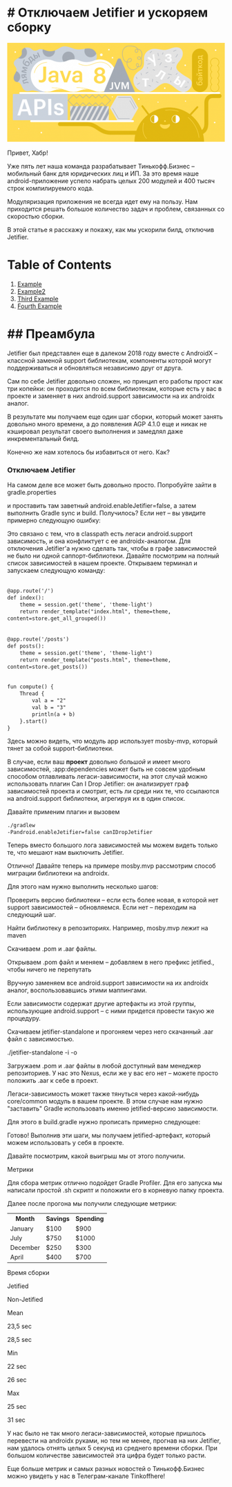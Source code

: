 # \# Отключаем Jetifier и ускоряем сборку

![header](../../../resources/images/en/header.png)

Привет, Хабр!

Уже пять лет наша команда разрабатывает Тинькофф.Бизнес – мобильный банк для юридических лиц и ИП. За это время наше android-приложение успело набрать целых 200 модулей и 400 тысяч строк компилируемого кода.

Модуляризация приложения не всегда идет ему на пользу. Нам приходится решать большое количество задач и проблем, связанных со скоростью сборки. 

В этой статье я расскажу и покажу, как мы ускорили билд, отключив Jetifier.

[overview]: <>
# Table of Contents
1. [Example](#preambula)
2. [Example2](#example2)
3. [Third Example](#third-example)
4. [Fourth Example](#fourth-examplehttpwwwfourthexamplecom)

<a name="preambula"></a>
# \#\# Преамбула

Jetifier был представлен еще в далеком 2018 году вместе с AndroidX  – классной заменой support библиотекам, компоненты которой могут поддерживаться и обновляться независимо друг от друга.

Сам по себе Jetifier довольно сложен, но принцип его работы прост как три копейки: он проходится по всем библиотекам, которые есть у вас в проекте и заменяет в них android.support зависимости на их androidx аналог.

В результате мы получаем еще один шаг сборки, который может занять довольно много времени, а до появления AGP 4.1.0 еще и никак не кэшировал результат своего выполнения и замедлял даже инкрементальный билд.

Конечно же нам хотелось бы избавиться от него. Как?

### Отключаем Jetifier

На самом деле все может быть довольно просто. Попробуйте зайти в gradle.properties

и проставить там заветный android.enableJetifier=false, а затем выполнить Gradle sync и build. Получилось? Если нет – вы увидите примерно следующую ошибку:

Это связано с тем, что в classpath есть легаси android.support зависимость, и она конфликтует с ее androidx-аналогом. Для отключения Jetifier'а нужно сделать так, чтобы в графе зависимостей не было ни одной саппорт-библиотеки. Давайте посмотрим на полный список зависимостей в нашем проекте. Открываем терминал и запускаем следующую команду:

<pre><code class="language-python">
@app.route('/')
def index():
    theme = session.get('theme', 'theme-light')
    return render_template("index.html", theme=theme, content=store.get_all_grouped())


@app.route('/posts')
def posts():
    theme = session.get('theme', 'theme-light')
    return render_template("posts.html", theme=theme, content=store.get_posts())
</code></pre>


<pre><code>
fun compute() {
    Thread {
        val a = "2"
        val b = "3"
        println(a + b)
    }.start()
}
</code></pre>


Здесь можно видеть, что модуль app использует mosby-mvp, который тянет за собой support-библиотеки. 

В случае, если ваш **проект** довольно _большой_ и имеет много зависимостей, :app:dependencies может быть не совсем удобным способом отлавливать легаси-зависимости, на этот случай можно использовать плагин Can I Drop Jetifier: он анализирует граф зависимостей проекта и смотрит, есть ли среди них те, что ссылаются на android.support библиотеки, агрегируя их в один список.

Давайте применим плагин и вызовем <pre><code class="language-bash">./gradlew -Pandroid.enableJetifier=false canIDropJetifier</code></pre>

Теперь вместо большого лога зависимостей мы можем видеть только те, что мешают нам выключить Jetifier. 

Отлично! Давайте теперь на примере mosby.mvp рассмотрим способ миграции библиотеки на androidx. 

Для этого нам нужно выполнить несколько шагов:

Проверить версию библиотеки – если есть более новая, в которой нет support зависимостей – обновляемся. Если нет – переходим на следующий шаг.

Найти библиотеку в репозиториях. Например, mosby.mvp лежит на maven

Скачиваем .pom и .aar файлы.

Открываем .pom файл и меняем <groupId>  – добавляем в него префикс jetified., чтобы ничего не перепутать

Вручную заменяем все android.support зависимости на их androidx аналог, воспользовавшись этими маппингами.

Если зависимости содержат другие артефакты из этой группы, использующие android.support – с ними придется провести такую же процедуру.

Скачиваем jetifier-standalone и прогоняем через него скачанный .aar файл с зависимостью. 

./jetifier-standalone -i <source-library> -o <output-library>

Загружаем .pom и .aar файлы в любой доступный вам менеджер репозиториев. У нас это Nexus, если же у вас его нет – можете просто положить .aar к себе в проект.

Легаси-зависимость может также тянуться через какой-нибудь core/common модуль в вашем проекте. В этом случае нам нужно "заставить" Gradle использовать именно jetified-версию зависимости. 

Для этого в build.gradle нужно прописать примерно следующее:

Готово! Выполнив эти шаги, мы получаем jetified-артефакт, который можем использовать у себя в проекте. 

Давайте посмотрим, какой выигрыш мы от этого получили.

Метрики

Для сбора метрик отлично подойдет Gradle Profiler. Для его запуска мы написали простой .sh скрипт и положили его в корневую папку проекта.

Далее после прогона мы получили следующие метрики:

<table>
	<tr>
		<th>Month</th>
		<th>Savings</th>
		<th>Spending</th>
 	</tr>
 	<tr>
  		<td>January</td>
   		<td>$100</td>
		<td>$900</td>
 	</tr>
	<tr>
  		<td>July</td>
   		<td>$750</td>
		<td>$1000</td>
 	</tr>
	<tr>
  		<td>December</td>
   		<td>$250</td>
		<td>$300</td>
 	</tr>
	<tr>
  		<td>April</td>
   		<td>$400</td>
		<td>$700</td>
 	</tr>
</table>
Время сборки

Jetified

Non-Jetified

Mean

23,5 sec

28,5 sec

Min

22 sec

26 sec

Max

25 sec

31 sec

У нас было не так много легаси-зависимостей, которые пришлось перевести на androidx руками, но тем не менее, прогнав на них Jetifier, нам удалось отнять целых 5 секунд из среднего времени сборки. При большом количестве зависимостей эта цифра будет только расти.

Еще больше метрик и самых разных новостей о Тинькофф.Бизнес можно увидеть у нас в Телеграм-канале Tinkoffhere!

